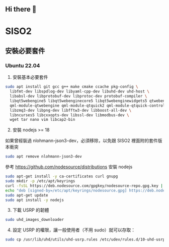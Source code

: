 ## Hi there 👋
# SISO2

## 安裝必要套件

### Ubuntu 22.04

1. 安裝基本必要套件
```bash
sudo apt install git gcc g++ make cmake ccache pkg-config \
  libfmt-dev libspdlog-dev libyaml-cpp-dev libuhd-dev uhd-host \
  libabsl-dev libprotobuf-dev libprotoc-dev protobuf-compiler \
  libqt5webengine5 libqt5webenginecore5 libqt5webenginewidgets5 qtwebengine5-dev \
  qml-module-qtwebengine qml-module-qtquick2 qml-module-qtquick-controls \
  libzmq3-dev libpng-dev libfftw3-dev libboost-all-dev \
  libncurses5 libcxxopts-dev libssl-dev libmodbus-dev \
  wget tar nano vim libcap2-bin
```

2. 安裝 nodejs >= 18

如果曾經裝過 nlohmann-json3-dev，必須移除，以免跟 SISO2 裡面附的套件版本衝突
```bash
sudo apt remove nlohmann-json3-dev
```
參考 https://github.com/nodesource/distributions 安裝 nodejs
```bash
sudo apt-get install -y ca-certificates curl gnupg
sudo mkdir -p /etc/apt/keyrings
curl -fsSL https://deb.nodesource.com/gpgkey/nodesource-repo.gpg.key | sudo gpg --dearmor -o /etc/apt/keyrings/nodesource.gpg
echo "deb [signed-by=/etc/apt/keyrings/nodesource.gpg] https://deb.nodesource.com/node_20.x nodistro main" | sudo tee /etc/apt/sources.list.d/nodesource.list
sudo apt-get update
sudo apt install -y nodejs
```

3. 下載 USRP 的韌體
```bash
sudo uhd_images_downloader
```

4. 設定 USRP 的權限，讓一般使用者（不用 sudo）就可以存取：
```bash
sudo cp /usr/lib/uhd/utils/uhd-usrp.rules /etc/udev/rules.d/10-uhd-usrp.rules
```

<!--
**ntutcwm/ntutcwm** is a ✨ _special_ ✨ repository because its `README.md` (this file) appears on your GitHub profile.

Here are some ideas to get you started:

- 🔭 I’m currently working on ...
- 🌱 I’m currently learning ...
- 👯 I’m looking to collaborate on ...
- 🤔 I’m looking for help with ...
- 💬 Ask me about ...
- 📫 How to reach me: ...
- 😄 Pronouns: ...
- ⚡ Fun fact: ...
-->
